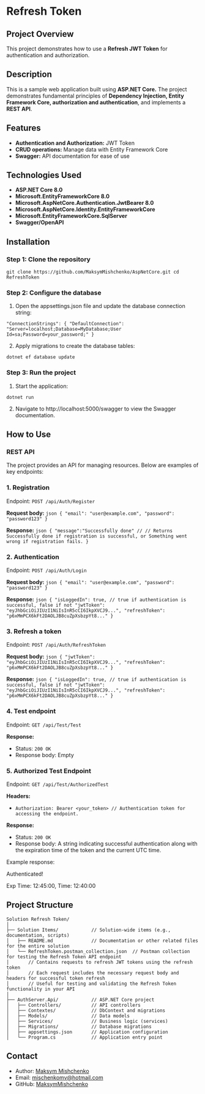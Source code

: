 ﻿# Refresh Token

## Project Overview

This project demonstrates how to use a **Refresh JWT Token** for authentication and authorization.

## Description

This is a sample web application built using **ASP.NET Core.** The project demonstrates fundamental principles of **Dependency Injection, Entity Framework Core, authorization and authentication**, and implements a **REST API**.

## Features
 - **Authentication and Authorization:** JWT Token
 - **CRUD operations:** Manage data with Entity Framework Core
 - **Swagger:** API documentation for ease of use

## Technologies Used
 - **ASP.NET Core 8.0**
 - **Microsoft.EntityFrameworkCore 8.0**
 - **Microsoft.AspNetCore.Authentication.JwtBearer 8.0**
 - **Microsoft.AspNetCore.Identity.EntityFrameworkCore**
 - **Microsoft.EntityFrameworkCore.SqlServer**
 - **Swagger/OpenAPI**


## Installation

### Step 1: Clone the repository
 `git clone https://github.com/MaksymMishchenko/AspNetCore.git
  cd RefreshToken`

### Step 2: Configure the database
1. Open the appsettings.json file and update the database connection string:

`"ConnectionStrings": {
    "DefaultConnection": "Server=localhost;Database=MyDatabase;User Id=sa;Password=your_password;"
}`

2. Apply migrations to create the database tables:

`dotnet ef database update`
  
### Step 3: Run the project
1. Start the application:

`dotnet run`

2. Navigate to http://localhost:5000/swagger to view the Swagger documentation.
 
## How to Use
### REST API
The project provides an API for managing resources. Below are examples of key endpoints:

### 1. Registration
Endpoint: `POST /api/Auth/Register`

**Request body:**
`json
{
  "email": "user@example.com",
  "password": "password123"
}`

**Response:**
`json
{
  "message":"Successfully done" // // Returns Successfully done if registration is successful, or Something went wrong if registration fails.
}`

### 2. Authentication
Endpoint: `POST /api/Auth/Login`

**Request body:**
`json
{
  "email": "user@example.com",
  "password": "password123"
}`

**Response:**
`json
{
  "isLoggedIn": true, // true if authentication is successful, false if not
  "jwtToken": "eyJhbGciOiJIUzI1NiIsInR5cCI6IkpXVCJ9...",
  "refreshToken": "p6xMmPCX6kFt2DAOLJB8cuZpXsbzpYt8..."
}`

### 3. Refresh a token
Endpoint: `POST /api/Auth/RefreshToken`

**Request body:**
`json
{
  "jwtToken": "eyJhbGciOiJIUzI1NiIsInR5cCI6IkpXVCJ9...",
  "refreshToken": "p6xMmPCX6kFt2DAOLJB8cuZpXsbzpYt8..."
}`

**Response:**
`json
{
  "isLoggedIn": true, // true if authentication is successful, false if not
  "jwtToken": "eyJhbGciOiJIUzI1NiIsInR5cCI6IkpXVCJ9...",
  "refreshToken": "p6xMmPCX6kFt2DAOLJB8cuZpXsbzpYt8..."
}`

### 4. Test endpoint
Endpoint: `GET /api/Test/Test`

**Response:**

- Status: `200 OK`
- Response body: Empty

### 5. Authorized Test Endpoint
Endpoint: `GET /api/Test/AuthorizedTest`

**Headers:**

- `Authorization: Bearer <your_token> // Authentication token for accessing the endpoint.` 

**Response:**

- Status: `200 OK`
- Response body: A string indicating successful authentication along with the expiration time of the token and the current UTC time.

Example response:

Authenticated!

Exp Time: 12:45:00, Time: 12:40:00

## Project Structure

```
Solution Refresh Token/
│
├── Solution Items/            // Solution-wide items (e.g., documentation, scripts)
│   ├── README.md              // Documentation or other related files for the entire solution
│   └── RefreshToken.postman_collection.json  // Postman collection for testing the Refresh Token API endpoint
│       // Contains requests to refresh JWT tokens using the refresh token
│       // Each request includes the necessary request body and headers for successful token refresh
│       // Useful for testing and validating the Refresh Token functionality in your API
│
├── AuthServer.Api/            // ASP.NET Core project
│   ├── Controllers/           // API controllers
│   ├── Contextes/             // DbContext and migrations
│   ├── Models/                // Data models
│   ├── Services/              // Business logic (services)
│   ├── Migrations/            // Database migrations
│   ├── appsettings.json       // Application configuration
│   └── Program.cs             // Application entry point
```

## Contact
- Author: [Maksym Mishchenko](https://github.com/MaksymMishchenko)
- Email: [mischenkomv@hotmail.com](mailto:mischenkomv@hotmail.com)
- GitHub: [MaksymMishchenko](https://github.com/MaksymMishchenko)